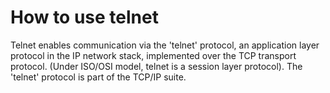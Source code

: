 # How to use telnet

Telnet enables communication via the 'telnet' protocol, an application layer protocol in the IP network stack, implemented over the TCP transport protocol.
(Under ISO/OSI model, telnet is a session layer protocol).
The 'telnet' protocol is part of the TCP/IP suite.
